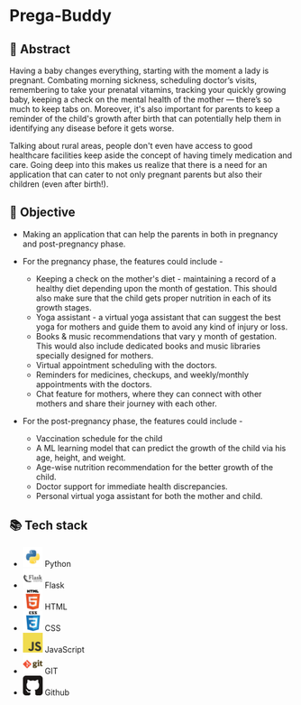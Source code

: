 # Prega-Buddy

## 📄 Abstract

Having a baby changes everything, starting with the moment a lady is pregnant. Combating morning sickness, scheduling doctor’s visits, remembering to take your prenatal vitamins, tracking your quickly growing baby, keeping a check on the mental health of the mother — there’s so much to keep tabs on.
Moreover, it's also important for parents to keep a reminder of the child's growth after birth that can potentially help them in identifying any disease before it gets worse.

Talking about rural areas, people don't even have access to good healthcare facilities keep aside the concept of having timely medication and care. Going deep into this makes us realize that there is a need for an application that can cater to not only pregnant parents but also their children (even after birth!).

## 🎯 Objective

* Making an application that can help the parents in both in pregnancy and post-pregnancy phase.

* For the pregnancy phase, the features could include -

    * Keeping a check on the mother's diet - maintaining a record of a healthy diet depending upon the month of gestation. This should also make sure that the child gets proper nutrition in each of its growth stages.
    *  Yoga assistant - a virtual yoga assistant that can suggest the best yoga for mothers and guide them to avoid any kind of injury or loss.
    *  Books & music recommendations that vary y month of gestation. This would also include dedicated books and music libraries specially designed for mothers.
    *  Virtual appointment scheduling with the doctors.
    *  Reminders for medicines, checkups, and weekly/monthly appointments with the doctors.
    *  Chat feature for mothers, where they can connect with other mothers and share their journey with each other.
* For the post-pregnancy phase, the features could include -

   * Vaccination schedule for the child
   * A ML learning model that can predict the growth of the child via his age, height, and weight.
   * Age-wise nutrition recommendation for the better growth of the child.
   * Doctor support for immediate health discrepancies.
   * Personal virtual yoga assistant for both the mother and child.

## 📚 Tech stack
- <code><img height="35" src="https://raw.githubusercontent.com/github/explore/80688e429a7d4ef2fca1e82350fe8e3517d3494d/topics/python/python.png"></code> Python
- <code><img height="35" src="https://raw.githubusercontent.com/github/explore/80688e429a7d4ef2fca1e82350fe8e3517d3494d/topics/flask/flask.png"></code> Flask
- <code><img height="35" src="https://raw.githubusercontent.com/github/explore/80688e429a7d4ef2fca1e82350fe8e3517d3494d/topics/html/html.png"></code> HTML
- <code><img height="35" src="https://raw.githubusercontent.com/github/explore/80688e429a7d4ef2fca1e82350fe8e3517d3494d/topics/css/css.png"></code> CSS
- <code><img height="35" src="https://raw.githubusercontent.com/github/explore/80688e429a7d4ef2fca1e82350fe8e3517d3494d/topics/javascript/javascript.png"></code> JavaScript
- <code><img height="35" src="https://raw.githubusercontent.com/github/explore/80688e429a7d4ef2fca1e82350fe8e3517d3494d/topics/git/git.png"></code> GIT
- <code><img height="35" src="https://github.com/edent/SuperTinyIcons/blob/master/images/svg/github.svg"></code> Github
